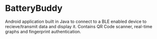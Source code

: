 # BatteryBuddy
Android application built in Java to connect to a BLE enabled device to recieve/transmit data and display it.
Contains QR Code scanner, real-time graphs and fingerprint authentication.
